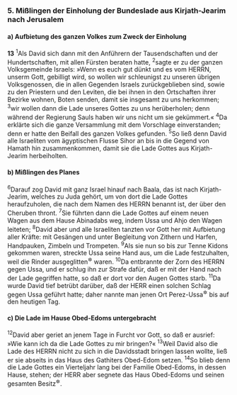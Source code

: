 ### 5. Mißlingen der Einholung der Bundeslade aus Kirjath-Jearim nach Jerusalem

#### a) Aufbietung des ganzen Volkes zum Zweck der Einholung

__13__
<sup>1</sup>Als David sich dann mit den Anführern der Tausendschaften und der Hundertschaften, mit allen Fürsten beraten hatte,
<sup>2</sup>sagte er zu der ganzen Volksgemeinde Israels: »Wenn es euch gut dünkt und es vom HERRN, unserm Gott, gebilligt wird, so wollen wir schleunigst zu unseren übrigen Volksgenossen, die in allen Gegenden Israels zurückgeblieben sind, sowie zu den Priestern und den Leviten, die bei ihnen in den Ortschaften ihrer Bezirke wohnen, Boten senden, damit sie insgesamt zu uns herkommen;
<sup>3</sup>wir wollen dann die Lade unseres Gottes zu uns herüberholen; denn während der Regierung Sauls haben wir uns nicht um sie gekümmert.«
<sup>4</sup>Da erklärte sich die ganze Versammlung mit dem Vorschlage einverstanden; denn er hatte den Beifall des ganzen Volkes gefunden.
<sup>5</sup>So ließ denn David alle Israeliten vom ägyptischen Flusse Sihor an bis in die Gegend von Hamath hin zusammenkommen, damit sie die Lade Gottes aus Kirjath-Jearim herbeiholten.

#### b) Mißlingen des Planes

<sup>6</sup>Darauf zog David mit ganz Israel hinauf nach Baala, das ist nach Kirjath-Jearim, welches zu Juda gehört, um von dort die Lade Gottes heraufzuholen, die nach dem Namen des HERRN benannt ist, der über den Cheruben thront.
<sup>7</sup>Sie führten dann die Lade Gottes auf einem neuen Wagen aus dem Hause Abinadabs weg, indem Ussa und Ahjo den Wagen leiteten;
<sup>8</sup>David aber und alle Israeliten tanzten vor Gott her mit Aufbietung aller Kräfte: mit Gesängen und unter Begleitung von Zithern und Harfen, Handpauken, Zimbeln und Trompeten.
<sup>9</sup>Als sie nun so bis zur Tenne Kidons gekommen waren, streckte Ussa seine Hand aus, um die Lade festzuhalten, weil die Rinder ausgeglitten<sup title="oder: zu Fall gekommen">&#x2732;</sup> waren.
<sup>10</sup>Da entbrannte der Zorn des HERRN gegen Ussa, und er schlug ihn zur Strafe dafür, daß er mit der Hand nach der Lade gegriffen hatte, so daß er dort vor den Augen Gottes starb.
<sup>11</sup>Da wurde David tief betrübt darüber, daß der HERR einen solchen Schlag gegen Ussa geführt hatte; daher nannte man jenen Ort Perez-Ussa<sup title="d.h. Ussas Schlag oder: Riß">&#x2732;</sup> bis auf den heutigen Tag.

#### c) Die Lade im Hause Obed-Edoms untergebracht

<sup>12</sup>David aber geriet an jenem Tage in Furcht vor Gott, so daß er ausrief: »Wie kann ich da die Lade Gottes zu mir bringen?«
<sup>13</sup>Weil David also die Lade des HERRN nicht zu sich in die Davidsstadt bringen lassen wollte, ließ er sie abseits in das Haus des Gathiters Obed-Edom setzen.
<sup>14</sup>So blieb denn die Lade Gottes ein Vierteljahr lang bei der Familie Obed-Edoms, in dessen Hause, stehen; der HERR aber segnete das Haus Obed-Edoms und seinen gesamten Besitz<sup title="vgl. Kap. 15-16">&#x2732;</sup>.